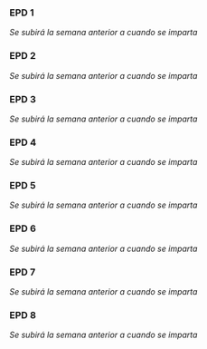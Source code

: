 

### EPD 1
*Se subirá la semana anterior a cuando se imparta*

### EPD 2
*Se subirá la semana anterior a cuando se imparta*

### EPD 3
*Se subirá la semana anterior a cuando se imparta*

### EPD 4
*Se subirá la semana anterior a cuando se imparta*

### EPD 5
*Se subirá la semana anterior a cuando se imparta*

### EPD 6
*Se subirá la semana anterior a cuando se imparta*

### EPD 7
*Se subirá la semana anterior a cuando se imparta*

### EPD 8
*Se subirá la semana anterior a cuando se imparta*

